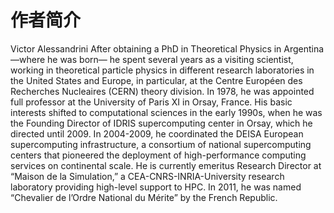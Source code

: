 # 作者简介

Victor Alessandrini After obtaining a PhD in Theoretical Physics in Argentina—where he was born— he spent several years as a visiting scientist, working in theoretical particle physics in different research laboratories in the United States and Europe, in particular, at the Centre Européen des Recherches Nucleaires (CERN) theory division. In 1978, he was appointed full professor at the University of Paris XI in Orsay, France. His basic interests shifted to computational sciences in the early 1990s, when he was the Founding Director of IDRIS supercomputing center in Orsay, which he directed until 2009. In 2004-2009, he coordinated the DEISA European supercomputing infrastructure, a consortium of national supercomputing centers that pioneered the deployment of high-performance computing services on continental scale. He is currently emeritus Research Director at “Maison de la Simulation,” a CEA-CNRS-INRIA-University research laboratory providing high-level support to HPC. In 2011, he was named “Chevalier de l’Ordre National du Mérite” by the French Republic.
